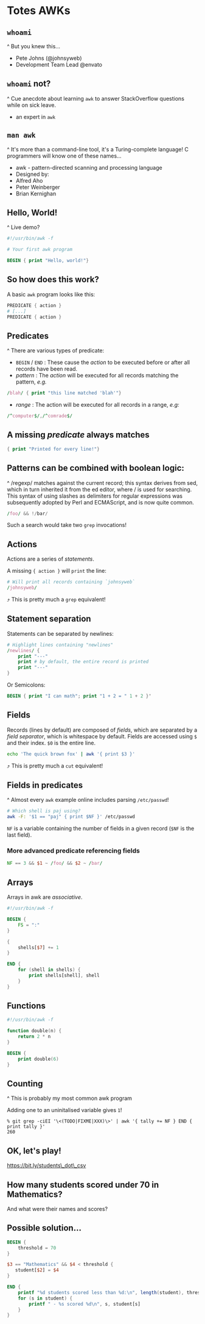# Totes AWKs

## `whoami`

^ But you knew this...

 - Pete Johns (@johnsyweb)
 - Development Team Lead @envato

## `whoami` not?

^ Cue anecdote about learning `awk` to answer StackOverflow questions while on sick leave.

 - an expert in `awk`

## `man awk`

^ It's more than a command-line tool, it's a Turing-complete language!
C programmers will know one of these names...

- awk - pattern-directed scanning and processing language
- Designed by:
 - Alfred Aho
 - Peter Weinberger
 - Brian Kernighan

## Hello, World!

^ Live demo?

```awk
#!/usr/bin/awk -f

# Your first awk program

BEGIN { print "Hello, world!"}
```

## So how does this work?

A basic `awk` program looks like this:

```awk
PREDICATE { action }
# [...]
PREDICATE { action }
```

## Predicates

^ There are various types of predicate:

 - `BEGIN` / `END` : These cause the _action_ to be executed before or after all records have been read.
 - _pattern_ : The _action_ will be executed for all records matching the pattern, _e.g._

  ```awk
  /blah/ { print "this line matched 'blah'"}

  ```
 - _range_ : The action will be executed for all records in a range, _e.g:_

  ```awk
  /^computer$/,/^comrade$/
  ```

## A missing _predicate_ **always** matches

  ```awk
  { print "Printed for every line!"}
  ```

## Patterns can be combined with boolean logic:

^ /regexp/ matches against the current record; this syntax derives from sed, which in turn inherited it from the ed editor, where / is used for searching. This syntax of using slashes as delimiters for regular expressions was subsequently adopted by Perl and ECMAScript, and is now quite common.

 ```awk
 /foo/ && !/bar/
 ```

Such a search would take two `grep` invocations!


## Actions

Actions are a series of _statements_.

A missing `{ action }` will `print` the line:

```awk
# Will print all records containing `johnsyweb`
/johnsyweb/
```

:arrow_heading_up: This is pretty much a `grep` equivalent!

## Statement separation

Statements can be separated by newlines:

```awk
# Highlight lines containing "newlines"
/newlines/ {
    print "---"
    print # by default, the entire record is printed
    print "---"
}
```

Or Semicolons:

```awk
BEGIN { print "I can math"; print "1 + 2 = " 1 + 2 }'
```

## Fields

Records (lines by default) are composed of _fields_, which are separated by a _field separator_, which is whitespace by default.
Fields are accessed using `$` and their index. `$0` is the entire line.

```sh
echo 'The quick brown fox' | awk '{ print $3 }'
```

:arrow_heading_up: This is pretty much a `cut` equivalent!

## Fields in predicates

^ Almost every `awk` example online includes parsing `/etc/passwd`!

```sh
# Which shell is paj using?
awk -F: '$1 == "paj" { print $NF }' /etc/passwd
```

`NF` is a variable containing the number of fields in a given record (`$NF` is the last field).

### More advanced predicate referencing fields

```awk
NF == 3 && $1 ~ /foo/ && $2 ~ /bar/
```

## Arrays

Arrays in awk are _associative_.

```awk
#!/usr/bin/awk -f

BEGIN {
    FS = ":"
}

{ 
    shells[$7] += 1 
} 

END {
    for (shell in shells) {
        print shells[shell], shell 
    }
}
```

## Functions

```awk
#!/usr/bin/awk -f

function double(n) {
    return 2 * n
}

BEGIN {
    print double(6)
}
```

## Counting

^ This is probably my most common awk program

Adding one to an uninitalised variable gives `1`!

```shell
% git grep -ciEI '\<(TODO|FIXME|XXX)\>' | awk '{ tally += NF } END { print tally }'
260
```

## OK, let's play!

https://bit.ly/students\_dot\_csv

## How many students scored under 70 in Mathematics?

And what were their names and scores?

## Possible solution...

```awk
BEGIN {
    threshold = 70
}

$3 == "Mathematics" && $4 < threshold {
   student[$2] = $4
}

END {
    printf "%d students scored less than %d:\n", length(student), threshold
    for (s in student) {
        printf " - %s scored %d\n", s, student[s]
    }
}
```
